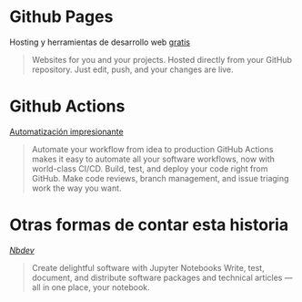 # Github Pages

Hosting y herramientas de desarrollo web [gratis](https://pages.github.com/)

> Websites for you and your projects.
> Hosted directly from your GitHub repository. Just edit, push, and your changes are live.

# Github Actions

[Automatización impresionante](https://github.com/features/actions)

> Automate your workflow from idea to production
> GitHub Actions makes it easy to automate all your software workflows, now with world-class CI/CD. Build, test, and deploy your code right from GitHub. Make code reviews, branch management, and issue triaging work the way you want.

# Otras formas de contar esta historia

*[Nbdev](https://nbdev.fast.ai/)*

> Create delightful software with Jupyter Notebooks
> Write, test, document, and distribute software packages and technical articles — all in one place, your notebook.